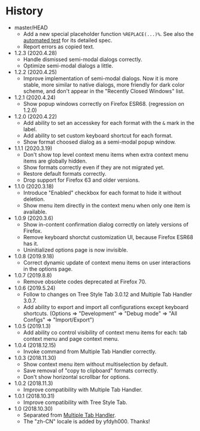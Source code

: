 # History

 - master/HEAD
   * Add a new special placeholder function `%REPLACE(...)%`. See also the [automated test](https://github.com/piroor/copy-selected-tabs-to-clipboard/blob/master/test/test-replacer.js) for its detailed spec.
   * Report errors as copied text.
 - 1.2.3 (2020.4.28)
   * Handle dismissed semi-modal dialogs correctly.
   * Optimize semi-modal dialogs a little.
 - 1.2.2 (2020.4.25)
   * Improve implementation of semi-modal dialogs. Now it is more stable, more similar to native dialogs, more friendly for dark color scheme, and don't appear in the "Recently Closed Windows" list.
 - 1.2.1 (2020.4.24)
   * Show popup windows correctly on Firefox ESR68. (regression on 1.2.0)
 - 1.2.0 (2020.4.22)
   * Add ability to set an accesskey for each format with the `&` mark in the label.
   * Add ability to set custom keyboard shortcut for each format.
   * Show format choosed dialog as a semi-modal popup window.
 - 1.1.1 (2020.3.19)
   * Don't show top level context menu items when extra context menu items are globally hidden.
   * Show formats correctly even if they are not migrated yet.
   * Restore default formats correctly.
   * Drop support for Firefox 63 and older versions.
 - 1.1.0 (2020.3.18)
   * Introduce "Enabled" checkbox for each format to hide it without deletion.
   * Show menu item directly in the context menu when only one item is available.
 - 1.0.9 (2020.3.6)
   * Show in-content confirmation dialog correctly on lately versions of Firefox.
   * Remove keyboard shorctut customization UI, because Firefox ESR68 has it.
   * Uninitialized options page is now invisible.
 - 1.0.8 (2019.9.18)
   * Correct dynamic update of context menu items on user interactions in the options page.
 - 1.0.7 (2019.8.8)
   * Remove obsolete codes deprecated at Firefox 70.
 - 1.0.6 (2019.5.24)
   * Follow to changes on Tree Style Tab 3.0.12 and Multiple Tab Handler 3.0.7.
   * Add ability to export and import all configurations except keyboard shortcuts. (Options => "Development" => "Debug mode" => "All Configs" => "Import/Export")
 - 1.0.5 (2019.1.3)
   * Add ability co control visibility of context menu items for each: tab context menu and page context menu.
 - 1.0.4 (2018.12.15)
   * Invoke command from Multiple Tab Handler correctly.
 - 1.0.3 (2018.11.30)
   * Show context menu item without multiselection by default.
   * Save removal of "copy to clipboard" formats correctly.
   * Don't show horizontal scrollbar for options.
 - 1.0.2 (2018.11.3)
   * Improve compatibility with Multiple Tab Handler.
 - 1.0.1 (2018.10.31)
   * Improve compatibility with Tree Style Tab.
 - 1.0 (2018.10.30)
   * Separated from [Multiple Tab Handler](https://addons.mozilla.org/firefox/addon/multiple-tab-handler/).
   * The "zh-CN" locale is added by yfdyh000. Thanks!
